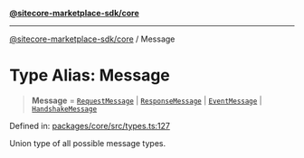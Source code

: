 [**@sitecore-marketplace-sdk/core**](../README.md)

***

[@sitecore-marketplace-sdk/core](../README.md) / Message

# Type Alias: Message

> **Message** = [`RequestMessage`](../interfaces/RequestMessage.md) \| [`ResponseMessage`](../interfaces/ResponseMessage.md) \| [`EventMessage`](../interfaces/EventMessage.md) \| [`HandshakeMessage`](../interfaces/HandshakeMessage.md)

Defined in: [packages/core/src/types.ts:127](https://github.com/Sitecore/sitecore-marketplace-sdk/blob/a90ac03b493793ea5a7d42ef9fc0d2eccdf4f1fb/packages/core/src/types.ts#L127)

Union type of all possible message types.
